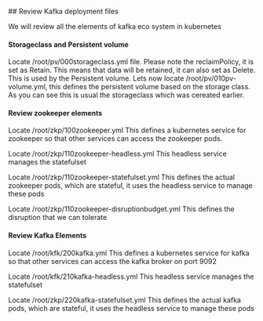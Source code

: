## Review Kafka deployment files 

We will review all the elements of kafka eco system in kubernetes 


#### Storageclass and Persistent volume
Locate /root/pv/000storageclass.yml file.
Please note the reclaimPolicy, it is set as Retain. 
This means that data will be retained, it can also set as Delete. This is used by the Persistent volume.
Lets now locate /root/pv/010pv-volume.yml, this defines the persistent volume based on the storage class.
As you can see this is usual the storageclass which was cereated earlier.
 
#### Review zookeeper elements 
Locate /root/zkp/100zookeeper.yml
This defines a kubernetes service for zookeeper so that other services can access the zookeeper pods. 

Locate /root/zkp/110zookeeper-headless.yml
This headless service manages the statefulset

Locate  /root/zkp/110zookeeper-statefulset.yml
This defines the actual zookeeper pods, which are stateful, it uses the headless service to manage these pods

Locate /root/zkp/110zookeeper-disruptionbudget.yml
This defines the disruption that we can tolerate

#### Review Kafka Elements
Locate /root/kfk/200kafka.yml
This defines a kubernetes service for kafka so that other services can access the kafka broker on port 9092 

Locate /root/kfk/210kafka-headless.yml
This headless service manages the statefulset

Locate  /root/zkp/220kafka-statefulset.yml
This defines the actual kafka pods, which are stateful, it uses the headless service to manage these pods
